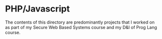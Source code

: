 # PHP/Javascript
The contents of this directory are predominantly projects that I worked on as part of my Secure Web Based Systems course and my D&I of Prog Lang course. 
